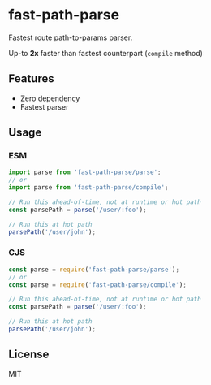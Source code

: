 # fast-path-parse

Fastest route path-to-params parser.

Up-to **2x** faster than fastest counterpart (`compile` method)

## Features

- Zero dependency
- Fastest parser

## Usage

### ESM

```js
import parse from 'fast-path-parse/parse';
// or
import parse from 'fast-path-parse/compile';

// Run this ahead-of-time, not at runtime or hot path
const parsePath = parse('/user/:foo');

// Run this at hot path
parsePath('/user/john');
```

### CJS

```js
const parse = require('fast-path-parse/parse');
// or
const parse = require('fast-path-parse/compile');

// Run this ahead-of-time, not at runtime or hot path
const parsePath = parse('/user/:foo');

// Run this at hot path
parsePath('/user/john');
```

## License

MIT
